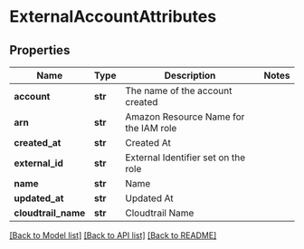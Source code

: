 # ExternalAccountAttributes

## Properties
Name | Type | Description | Notes
------------ | ------------- | ------------- | -------------
**account** | **str** | The name of the account created | 
**arn** | **str** | Amazon Resource Name for the IAM role | 
**created_at** | **str** | Created At | 
**external_id** | **str** | External Identifier set on the role | 
**name** | **str** | Name | 
**updated_at** | **str** | Updated At | 
**cloudtrail_name** | **str** | Cloudtrail Name | 

[[Back to Model list]](../README.md#documentation-for-models) [[Back to API list]](../README.md#documentation-for-api-endpoints) [[Back to README]](../README.md)


